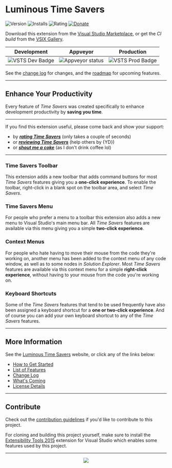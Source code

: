 # Luminous Time Savers

![Version][version-badge-url]
![Installs][installs-badge-url]
![Rating][rating-badge-url]
[![Donate][paypal-badge]](https://www.paypal.me/yannduran/5)

[version-badge-url]: http://vsmarketplacebadge.apphb.com/version-short/YannDuran.VisualStudioTimeSavers.svg?label=version&colorB=7E57C2
[installs-badge-url]: http://vsmarketplacebadge.apphb.com/installs-short/YannDuran.VisualStudioTimeSavers.svg?colorB=7E57C2
[rating-badge-url]: http://vsmarketplacebadge.apphb.com/rating-short/YannDuran.VisualStudioTimeSavers.svg?colorB=7E57C2
[license-badge]: https://img.shields.io/badge/license-MIT-7E57C2.svg
[license-url]: http://luminous-software.solutions/time-savers/license
[paypal-badge]: https://img.shields.io/badge/donate-paypal-green.svg
[paypal-url]: https://www.paypal.me/yannduran/10

Download this extension from the [Visual Studio Marketplace][marketplace-url],
or get the *CI build* from the [VSIX Gallery][vsix-gallery-url].

[marketplace-url]: https://marketplace.visualstudio.com/vsgallery/049c7ac5-ba44-4a72-b4ee-7be7fb1b0edd
[vs-gallery-url]: https://visualstudiogallery.msdn.microsoft.com/049c7ac5-ba44-4a72-b4ee-7be7fb1b0edd
[vsix-gallery-url]: http://vsixgallery.com/extension/049c7ac5-ba44-4a72-b4ee-7be7fb1b0edd/

Development | Appveyor | Production
--- | --- | ---
![VSTS Dev Badge][vsts-dev-badge-url] | ![Appveyor status][appveyor-status] | ![VSTS Prod Badge][vsts-prod-badge-url]

See the [change log][changelog-url] for changes, and the [roadmap][roadmap-url] for upcoming features.

[vsts-dev-badge-url]:  https://lumiinus.visualstudio.com/_apis/public/build/definitions/c31b2195-e4da-4ad9-a64c-e1712d313703/14/badge
[appveyor-status]: https://ci.appveyor.com/api/projects/status/tsf4rxwtgtcub741?svg=true
[appveyor-url]: https://ci.appveyor.com/project/luminous-software/time-savers
[vsts-prod-badge-url]: https://lumiinus.visualstudio.com/_apis/public/build/definitions/c31b2195-e4da-4ad9-a64c-e1712d313703/15/badge

---

## Enhance Your Productivity

Every feature of *Time Savers* was created specifically to enhance development productivity by **saving you time**.

---

If you find this extension useful, please come back and show your support:
- by [***rating *Time Savers****][rate-or-review-url] (only takes a couple of seconds)
- or [***reviewing *Time Savers****][rate-or-review-url] (help others by {YD})
- or [***shout me a coke***](https://www.paypal.me/yannduran/5) (as I don't drink coffee lol)

[rate-or-review-url]: https://marketplace.visualstudio.com/vsgallery/049c7ac5-ba44-4a72-b4ee-7be7fb1b0edd#review-details

---

### Time Savers Toolbar

This extension adds a new toolbar that adds command buttons for most *Time Savers* features giving you a
**one-click experience**.
To enable the toolbar, right-click in a blank spot on the toolbar area, and select *Time Savers*.

### Time Savers Menu

For people who prefer a menu to a toolbar this extension also adds a new menu to Visual Studio's main menu bar.
All *Time Savers* features are available via this menu giving you a simple
**two-click experience**.

### Context Menus

For people who hate having to move their mouse from the code they're working on,
another menu has been added to the context menu of any code window, as well as to some nodes in *Solution Explorer*.
Most *Time Savers* features are available via this context menu for a simple
**right-click experience**, without having to your mouse from the code you're working on.

### Keyboard Shortcuts

Some of the *Time Savers* features that tend to be used frequently have also been assigned a keyboard shortcut
for a **one or two-click experience**.
And of course you can add your own keyboard shortcut to any of the *Time Savers* features.

---

## More Information

See the [Luminous Time Savers][website-url] website, or click any of the links below:

- [How to Get Started][how-to-get-started-url]
- [List of Features][features-url]
- [Change Log][changelog-url]
- [What's Coming][whats-coming-url]
- [License Details][license-url]

[website-url]: https://luminous-software.solutions/time-savers
[features-url]: http://luminous-software.solutions/time-savers/#features
[how-to-get-started-url]: http://luminous-software.solutions/time-savers/getting-started
[changelog-url]: http://luminous-software.solutions/time-savers/changelog
[whats-coming-url]: http://luminous-software.solutions/time-savers/roadmap

---

## Contribute

Check out the [contribution guidelines][contributing-url]
if you'd like to contribute to this project.

For cloning and building this project yourself, make sure to install the
[Extensibility Tools 2015][extensibility-tools-url]
extension for Visual Studio which enables some features used by this project.

---

<div style="text-align:center">
    <img src="https://i1.visualstudiogallery.msdn.s-msft.com/049c7ac5-ba44-4a72-b4ee-7be7fb1b0edd/image/file/262824/1/lss-vsip.png"/>
</div>

[roadmap-url]: https://github.com/luminous-software/time-savers/blob/master/roadmap.md
[contributing-url]: https://github.com/luminous-software/time-savers/blob/master/.github/CONTRIBUTING.md
[extensibility-tools-url]: https://visualstudiogallery.msdn.microsoft.com/ab39a092-1343-46e2-b0f1-6a3f91155aa6
